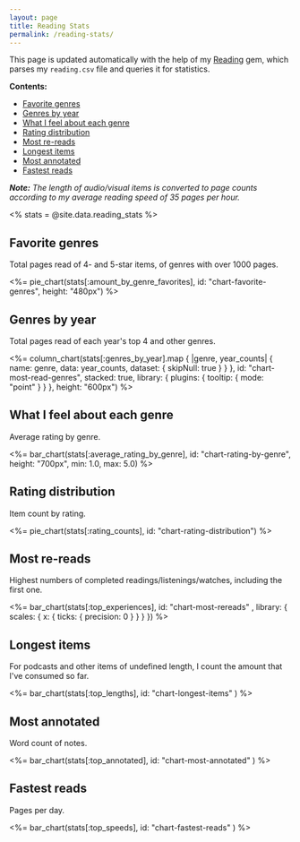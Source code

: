 ```yaml
---
layout: page
title: Reading Stats
permalink: /reading-stats/
---
```


This page is updated automatically with the help of my [Reading](https://github.com/fpsvogel/reading) gem, which parses my `reading.csv` file and queries it for statistics.

**Contents:**

- [Favorite genres](#favorite-genres)
- [Genres by year](#genres-by-year)
- [What I feel about each genre](#what-i-feel-about-each-genre)
- [Rating distribution](#rating-distribution)
- [Most re-reads](#most-re-reads)
- [Longest items](#longest-items)
- [Most annotated](#most-annotated)
- [Fastest reads](#fastest-reads)

***Note:** The length of audio/visual items is converted to page counts according to my average reading speed of 35 pages per hour.*

<% stats = @site.data.reading_stats %>

## Favorite genres

Total pages read of 4- and 5-star items, of genres with over 1000 pages.

<%= pie_chart(stats[:amount_by_genre_favorites], id: "chart-favorite-genres", height: "480px") %>

## Genres by year

Total pages read of each year's top 4 and other genres.

<%= column_chart(stats[:genres_by_year].map { |genre, year_counts| { name: genre, data: year_counts, dataset: { skipNull: true } } }, id: "chart-most-read-genres", stacked: true, library: { plugins: { tooltip: { mode: "point" } } }, height: "600px") %>

## What I feel about each genre

Average rating by genre.

<%= bar_chart(stats[:average_rating_by_genre], id: "chart-rating-by-genre", height: "700px", min: 1.0, max: 5.0) %>

## Rating distribution

Item count by rating.

<%= pie_chart(stats[:rating_counts], id: "chart-rating-distribution") %>

## Most re-reads

Highest numbers of completed readings/listenings/watches, including the first one.

<%= bar_chart(stats[:top_experiences], id: "chart-most-rereads" , library: { scales: { x: { ticks: { precision: 0 } } } }) %>

## Longest items

For podcasts and other items of undefined length, I count the amount that I've consumed so far.

<%= bar_chart(stats[:top_lengths], id: "chart-longest-items" ) %>

## Most annotated

Word count of notes.

<%= bar_chart(stats[:top_annotated], id: "chart-most-annotated" ) %>

## Fastest reads

Pages per day.

<%= bar_chart(stats[:top_speeds], id: "chart-fastest-reads" ) %>
